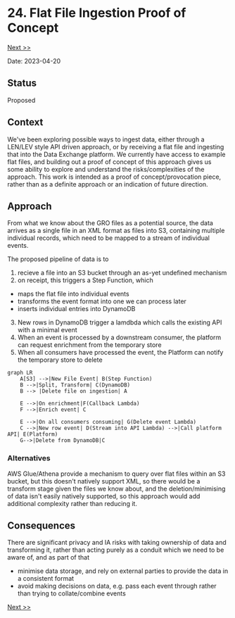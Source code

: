 # 24. Flat File Ingestion Proof of Concept

[Next >>](9999-end.md)

Date: 2023-04-20

## Status

Proposed

## Context

We've been exploring possible ways to ingest data, either through a LEN/LEV style API driven approach, or by receiving
a flat file and ingesting that into the Data Exchange platform. 
We currently have access to example flat files, and building out a proof of concept of this approach gives us some ability
to explore and understand the risks/complexities of the approach. 
This work is intended as a proof of concept/provocation piece, rather than as a definite approach or an indication of
future direction.

## Approach

From what we know about the GRO files as a potential source, the data arrives as a single file in an XML format as files into S3, containing multiple individual records, which need to be mapped to a stream of individual events.

The proposed pipeline of data is to
1. recieve a file into an S3 bucket through an as-yet undefined mechanism
2. on receipt, this triggers a Step Function, which
  - maps the flat file into individual events
  - transforms the event format into one we can process later
  - inserts individual entries into DynamoDB
3. New rows in DynamoDB trigger a lamdbda which calls the existing API with a minimal event
4. When an event is processed by a downstream consumer, the platform can request enrichment from the temporary store
5. When all consumers have processed the event, the Platform can notify the temporary store to delete

```mermaid
graph LR
    A[S3] -->|New File Event| B(Step Function)
    B -->|Split, Transform| C(DynamoDB)
    B --> |Delete file on ingestion| A
    
    E -->|On enrichment|F(Callback Lambda)
    F -->|Enrich event| C
    
    E -->|On all consumers consuming| G(Delete event Lambda)
    C -->|New row event| D(Stream into API Lambda) -->|Call platform API| E(Platform)
    G-->|Delete from DynamoDB|C
```

### Alternatives
AWS Glue/Athena provide a mechanism to query over flat files within an S3 bucket, but this doesn't natively support XML, so there would be a transform stage given the files we know about, and the deletion/minimising of data isn't easily natively supported, so this approach would add additional complexity rather than reducing it.

## Consequences

There are significant privacy and IA risks with taking ownership of data and transforming it, rather than acting purely as a conduit which we need to be aware of, and as part of that
- minimise data storage, and rely on external parties to provide the data in a consistent format
- avoid making decisions on data, e.g. pass each event through rather than trying to collate/combine events

[Next >>](9999-end.md)
